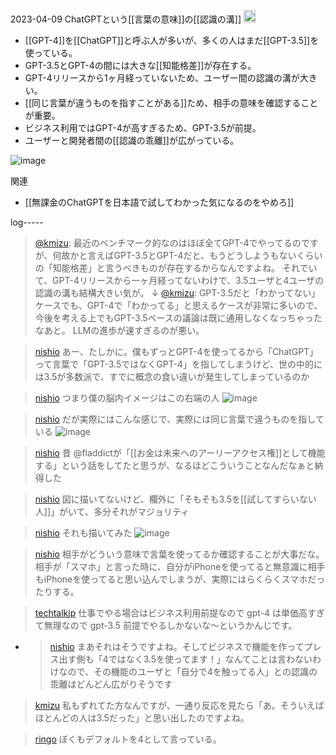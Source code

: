 
2023-04-09 ChatGPTという[[言葉の意味]]の[[認識の溝]]
<img src='https://scrapbox.io/api/pages/nishio/GPT-4/icon' alt='GPT-4.icon' height="19.5"/>
- [[GPT-4]]を[[ChatGPT]]と呼ぶ人が多いが、多くの人はまだ[[GPT-3.5]]を使っている。
- GPT-3.5とGPT-4の間には大きな[[知能格差]]が存在する。
- GPT-4リリースから1ヶ月経っていないため、ユーザー間の認識の溝が大きい。
- [[同じ言葉が違うものを指すことがある]]ため、相手の意味を確認することが重要。
- ビジネス利用ではGPT-4が高すぎるため、GPT-3.5が前提。
- ユーザーと開発者間の[[認識の乖離]]が広がっている。

![image](https://gyazo.com/3d6913859ebdf9f6829499a9d66ddf1b/thumb/1000)

関連
- [[無課金のChatGPTを日本語で試してわかった気になるのをやめろ]]

log-----
> [@kmizu](https://twitter.com/kmizu/status/1644878155818373120): 最近のベンチマーク的なのはほぼ全てGPT-4でやってるのですが、何故かと言えばGPT-3.5とGPT-4だと、もうどうしようもないくらいの「知能格差」と言うべきものが存在するからなんですよね。
> それでいて、GPT-4リリースから一ヶ月経ってないわけで、3.5ユーザと4ユーザの認識の溝も結構大きい気が。
> ↓
> [@kmizu](https://twitter.com/kmizu/status/1644878157558976513?s=20): GPT-3.5だと「わかってない」ケースでも、GPT-4で「わかってる」と思えるケースが非常に多いので、今後を考える上でもGPT-3.5ベースの議論は既に通用しなくなっちゃったなあと。
> LLMの進歩が速すぎるのが悪い。


> [nishio](https://twitter.com/nishio/status/1644913612061032449) あー、たしかに。僕もずっとGPT-4を使ってるから「ChatGPT」って言葉で「GPT-3.5ではなくGPT-4」を指してしまうけど、世の中的には3.5が多数派で、すでに概念の食い違いが発生してしまっているのか

> [nishio](https://twitter.com/nishio/status/1644919694166720514) つまり僕の脳内イメージはこの右端の人
>  ![image](https://pbs.twimg.com/media/FtPtvjpaUAA3yXf?format=jpg&name=medium#.png)

> [nishio](https://twitter.com/nishio/status/1644921176463151106) だが実際にはこんな感じで、実際には同じ言葉で違うものを指している
>  ![image](https://pbs.twimg.com/media/FtPvF4-akAACljG?format=jpg&name=medium#.png)

> [nishio](https://twitter.com/nishio/status/1644921609529200640) 昔 @fladdictが「[[お金は未来へのアーリーアクセス権]]として機能する」という話をしてたと思うが、なるほどこういうことなんだなぁと納得した

> [nishio](https://twitter.com/nishio/status/1644921894074982401) 図に描いてないけど、欄外に「そもそも3.5を[[試してすらいない人]]」がいて、多分それがマジョリティ

> [nishio](https://twitter.com/nishio/status/1644923498396274690) それも描いてみた
>  ![image](https://pbs.twimg.com/media/FtPxNCTaUAEqLTQ?format=jpg&name=medium#.png)

> [nishio](https://twitter.com/nishio/status/1644956834728677378) 相手がどういう意味で言葉を使ってるか確認することが大事だな。相手が「スマホ」と言った時に、自分がiPhoneを使ってると無意識に相手もiPhoneを使ってると思い込んでしまうが、実際にはらくらくスマホだったりする。

> [techtalkjp](https://twitter.com/techtalkjp/status/1644922588848885760) 仕事でやる場合はビジネス利用前提なので gpt-4 は単価高すぎて無理なので gpt-3.5 前提でやるしかないな〜というかんじです。
- > [nishio](https://twitter.com/nishio/status/1644925019691294721) まあそれはそうですよね。そしてビジネスで機能を作ってプレス出す側も「4ではなく3.5を使ってます！」なんてことは言わないわけなので、その機能のユーザと「自分で4を触ってる人」との認識の乖離はどんどん広がりそうです

> [kmizu](https://twitter.com/kmizu/status/1644916366066204674) 私もずれてた方なんですが、一通り反応を見たら「あ。そういえばほとんどの人は3.5だった」と思い出したのですよね。

> [ringo](https://twitter.com/ringo/status/1644916459720822785) ぼくもデフォルトを4として言っている。
